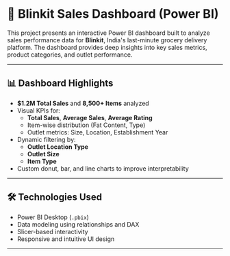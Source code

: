 # 🛒 Blinkit Sales Dashboard (Power BI)

This project presents an interactive Power BI dashboard built to analyze sales performance data for **Blinkit**, India's last-minute grocery delivery platform. The dashboard provides deep insights into key sales metrics, product categories, and outlet performance.


---

## 📊 Dashboard Highlights

- **$1.2M Total Sales** and **8,500+ Items** analyzed
- Visual KPIs for:
  - **Total Sales**, **Average Sales**, **Average Rating**
  - Item-wise distribution (Fat Content, Type)
  - Outlet metrics: Size, Location, Establishment Year
- Dynamic filtering by:
  - **Outlet Location Type**
  - **Outlet Size**
  - **Item Type**
- Custom donut, bar, and line charts to improve interpretability

---

## 🛠️ Technologies Used

- Power BI Desktop (`.pbix`)
- Data modeling using relationships and DAX
- Slicer-based interactivity
- Responsive and intuitive UI design

---


